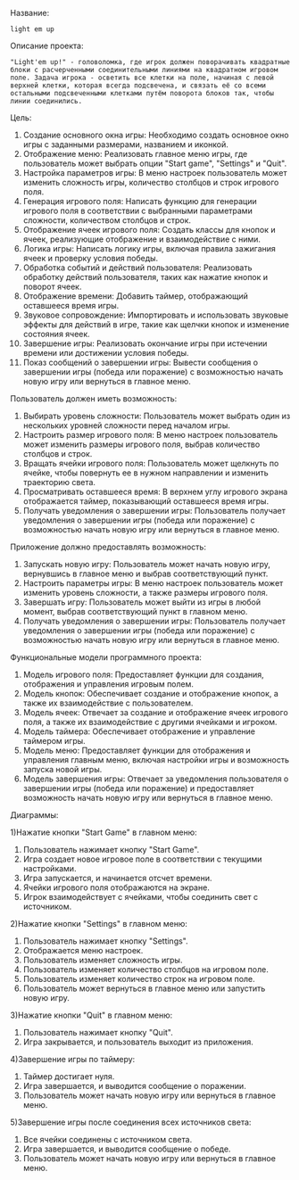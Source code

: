 Название:

	light em up 


Описание проекта: 
	
	"Light'em up!" - головоломка, где игрок должен поворачивать квадратные блоки с расчерченными соединительными линиями на квадратном игровом поле. Задача игрока - осветить все клетки на поле, начиная с левой верхней клетки, которая всегда подсвечена, и связать её со всеми остальными подсвеченными клетками путём поворота блоков так, чтобы линии соединились.

Цель:	

  1) Создание основного окна игры: Необходимо создать основное окно игры с заданными размерами, названием и иконкой.
  2) Отображение меню: Реализовать главное меню игры, где пользователь может выбрать опции "Start game", "Settings" и "Quit".
  3) Настройка параметров игры: В меню настроек пользователь может изменить сложность игры, количество столбцов и строк игрового поля.
  4) Генерация игрового поля: Написать функцию для генерации игрового поля в соответствии с выбранными параметрами сложности, количеством столбцов и строк.
  5) Отображение ячеек игрового поля: Создать классы для кнопок и ячеек, реализующие отображение и взаимодействие с ними.
  6) Логика игры: Написать логику игры, включая правила зажигания ячеек и проверку условия победы.
  7) Обработка событий и действий пользователя: Реализовать обработку действий пользователя, таких как нажатие кнопок и поворот ячеек.
  8) Отображение времени: Добавить таймер, отображающий оставшееся время игры.
  9) Звуковое сопровождение: Импортировать и использовать звуковые эффекты для действий в игре, такие как щелчки кнопок и изменение состояния ячеек.
  10) Завершение игры: Реализовать окончание игры при истечении времени или достижении условия победы.
  11) Показ сообщений о завершении игры: Вывести сообщения о завершении игры (победа или поражение) с возможностью начать новую игру или вернуться в главное меню.
  
Пользователь должен иметь возможность:

 1) Выбирать уровень сложности: Пользователь может выбрать один из нескольких уровней сложности перед началом игры.
 2) Настроить размер игрового поля: В меню настроек пользователь может изменить размеры игрового поля, выбрав количество столбцов и строк.
 3) Вращать ячейки игрового поля: Пользователь может щелкнуть по ячейке, чтобы повернуть ее в нужном направлении и изменить траекторию света.
 4) Просматривать оставшееся время: В верхнем углу игрового экрана отображается таймер, показывающий оставшееся время игры.
 5) Получать уведомления о завершении игры: Пользователь получает уведомления о завершении игры (победа или поражение) с возможностью начать новую игру или вернуться в главное меню.
	
Приложение должно предоставлять возможность:

1) Запускать новую игру: Пользователь может начать новую игру, вернувшись в главное меню и выбрав соответствующий пункт.
2) Настроить параметры игры: В меню настроек пользователь может изменить уровень сложности, а также размеры игрового поля.
3) Завершать игру: Пользователь может выйти из игры в любой момент, выбрав соответствующий пункт в главном меню.
4) Получать уведомления о завершении игры: Пользователь получает уведомления о завершении игры (победа или поражение) с возможностью начать новую игру или вернуться в главное меню.
	
Функциональные модели программного проекта:

  1) Модель игрового поля: Предоставляет функции для создания, отображения и управления игровым полем.
  2) Модель кнопок: Обеспечивает создание и отображение кнопок, а также их взаимодействие с пользователем.
  3) Модель ячеек: Отвечает за создание и отображение ячеек игрового поля, а также их взаимодействие с другими ячейками и игроком.
  4) Модель таймера: Обеспечивает отображение и управление таймером игры.
  5) Модель меню: Предоставляет функции для отображения и управления главным меню, включая настройки игры и возможность запуска новой игры.
  6) Модель завершения игры: Отвечает за уведомления пользователя о завершении игры (победа или поражение) и предоставляет возможность начать новую игру или вернуться в главное меню.
		
		
		
Диаграммы:

1)Нажатие кнопки "Start Game" в главном меню:
  1) Пользователь нажимает кнопку "Start Game".
  2) Игра создает новое игровое поле в соответствии с текущими настройками.
  3) Игра запускается, и начинается отсчет времени.
  4) Ячейки игрового поля отображаются на экране.
  5) Игрок взаимодействует с ячейками, чтобы соединить свет с источником.

2)Нажатие кнопки "Settings" в главном меню:
  1) Пользователь нажимает кнопку "Settings".
  2) Отображается меню настроек.
  3) Пользователь изменяет сложность игры.
  4) Пользователь изменяет количество столбцов на игровом поле.
  5) Пользователь изменяет количество строк на игровом поле.
  6) Пользователь может вернуться в главное меню или запустить новую игру.

3)Нажатие кнопки "Quit" в главном меню:
  1) Пользователь нажимает кнопку "Quit".
  2) Игра закрывается, и пользователь выходит из приложения.

4)Завершение игры по таймеру:
  1) Таймер достигает нуля.
  2) Игра завершается, и выводится сообщение о поражении.
  3) Пользователь может начать новую игру или вернуться в главное меню.

5)Завершение игры после соединения всех источников света:
  1) Все ячейки соединены с источником света.
  2) Игра завершается, и выводится сообщение о победе.
  3) Пользователь может начать новую игру или вернуться в главное меню.




	
